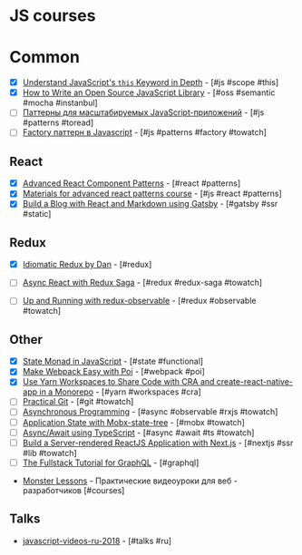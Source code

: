 # JS courses

# Common

* [x] [Understand JavaScript's `this` Keyword in Depth](https://egghead.io/courses/understand-javascript-s-this-keyword-in-depth) - [#js #scope #this]
* [x] [How to Write an Open Source JavaScript Library](https://egghead.io/courses/how-to-write-an-open-source-javascript-library) - [#oss #semantic #mocha #instanbul]
* [ ] [Паттерны для масштабируемых JavaScript-приложений](http://largescalejs.ru/) - [#js #patterns #toread]
* [ ] [Factory паттерн в Javascript](https://monsterlessons.com/project/lessons/factory-pattern-v-javascript) - [#js #patterns #factory #towatch]

## React

* [x] [Advanced React Component Patterns](https://egghead.io/courses/advanced-react-component-patterns) - [#react #patterns]
* [x] [Materials for advanced react patterns course](https://github.com/kentcdodds/advanced-react-patterns) - [#js #react #patterns]
* [x] [Build a Blog with React and Markdown using Gatsby](https://egghead.io/courses/build-a-blog-with-react-and-markdown-using-gatsby?utm_source=drip&utm_medium=email&utm_campaign=eoy2017&utm_term=react&utm_content=react-gatsby) - [#gatsby #ssr #static]
  <!-- [ ] * []() - [# #towatch] -->

## Redux

* [x] [Idiomatic Redux by Dan](https://egghead.io/courses/building-react-applications-with-idiomatic-redux) - [#redux]
* [ ] [Async React with Redux Saga](https://egghead.io/courses/async-react-with-redux-saga) - [#redux #redux-saga #towatch]
* [ ] [Up and Running with redux-observable](https://egghead.io/courses/up-and-running-with-redux-observable?utm_content=bufferf70c2&utm_medium=social&utm_source=twitter.com&utm_campaign=buffer) - [#redux #observable #towatch]

  <!-- [ ] * []() - [# #towatch] -->

## Other

* [x] [State Monad in JavaScript](https://egghead.io/courses/state-monad-in-javascript) - [#state #functional]
* [x] [Make Webpack Easy with Poi](https://egghead.io/courses/make-webpack-easy-with-poi?utm_content=buffer921fc&utm_medium=social&utm_source=twitter.com&utm_campaign=buffer) - [#webpack #poi]
* [x] [Use Yarn Workspaces to Share Code with CRA and create-react-native-app in a Monorepo](https://egghead.io/lessons/react-use-yarn-workspaces-to-share-code-with-cra-and-create-react-native-app-in-a-monorepo?utm_content=buffer95e51&utm_medium=social&utm_source=twitter.com&utm_campaign=buffer) - [#yarn #workspaces #cra]
* [ ] [Practical Git](https://egghead.io/courses/practical-git-for-everyday-professional-use) - [#git #towatch]
* [ ] [Asynchronous Programming](https://egghead.io/courses/asynchronous-programming-the-end-of-the-loop) - [#async #observable #rxjs #towatch]
* [ ] [Application State with Mobx-state-tree](https://egghead.io/courses/manage-application-state-with-mobx-state-tree) - [#mobx #towatch]
* [ ] [Async/Await using TypeScript](https://egghead.io/courses/async-await-using-typescript?utm_source=drip&utm_medium=email&utm_content=async-await-using-typescript) - [#async #await #ts #towatch]
* [ ] [Build a Server-rendered ReactJS Application with Next.js](https://egghead.io/lessons/next-js-introducing-build-a-server-rendered-reactjs-application-with-next-js) - [#nextjs #ssr #lib #towatch]
* [ ] [The Fullstack Tutorial for GraphQL](https://www.howtographql.com/) - [#graphql]
* [Monster Lessons](https://monsterlessons.com/) - Практические видеоуроки для веб - разработчиков [#courses]
  <!-- [ ] * []() - [# #towatch] -->

## Talks

* [javascript-videos-ru-2018](https://github.com/hH39797J/javascript-videos-ru-2018#rs-conf-2018) - [#talks #ru]
